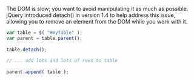 The DOM is slow; you want to avoid manipulating it as much as possible. jQuery introduced detach() in version 1.4 to help address this issue, allowing you to remove an element from the DOM while you work with it.
```javascript
var table = $( "#myTable" );
var parent = table.parent();
 
table.detach();
 
// ... add lots and lots of rows to table
 
parent.append( table );
```
